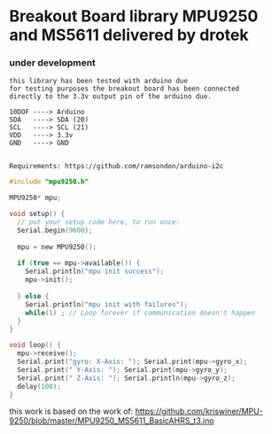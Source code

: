 # Breakout Board library MPU9250 and MS5611 delivered by drotek
### under development


	this library has been tested with arduino due
	for testing purposes the breakout board has been connected 
	directly to the 3.3v output pin of the arduino due.

	10DOF ----> Arduino
	SDA   ----> SDA (20)
	SCL   ----> SCL (21)
	VDD   ----> 3.3v
	GND   ----> GND


	Requirements: https://github.com/ramsondon/arduino-i2c


```c
#include "mpu9250.h"

MPU9250* mpu;

void setup() {
  // put your setup code here, to run once:
  Serial.begin(9600);
  
  mpu = new MPU9250();
  
  if (true == mpu->available()) {
    Serial.println("mpu init success");
    mpu->init();
    
  } else {
    Serial.println("mpu init with failures");
    while(1) ; // Loop forever if communication doesn't happen
  }
}

void loop() {
  mpu->receive();
  Serial.print("gyro: X-Axis: "); Serial.print(mpu->gyro_x);
  Serial.print(" Y-Axis: "); Serial.print(mpu->gyro_y);
  Serial.print(" Z-Axis: "); Serial.println(mpu->gyro_z);
  delay(100);
}

```

this work is based on the work of:
https://github.com/kriswiner/MPU-9250/blob/master/MPU9250_MS5611_BasicAHRS_t3.ino
